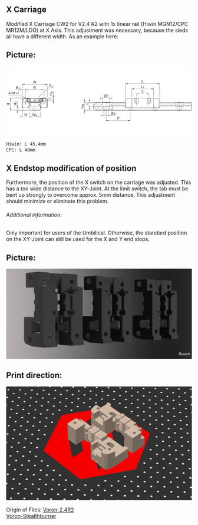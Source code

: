 <h2>X Carriage</h2>

Modified X Carriage CW2 for V2.4 R2 with 1x linear rail (Hiwin MGN12/CPC MR12M/LDO) at X Axis. 
This adjustment was necessary, because the sleds all have a different width.
As an example here:
## Picture:
![Here](pictures/Dimension.png)
```
Hiwin: L 45,4mm
CPC: L 48mm
```
## X Endstop modification of position
Furthermore, the position of the X switch on the carriage was adjusted. This has a too wide distance to the XY-Joint. 
At the limit switch, the tab must be bent up strongly to overcome approx. 5mm distance.
This adjustment should minimize or eliminate this problem.

###### Additional information:
Only important for users of the Umbilical. Otherwise, the standard position on the XY-Joint can still be used for the X and Y end stops. 

## Picture:
![Here](pictures/LDO+CPC+HIWIN_X_Carriage_CW2.png)

## Print direction:
![Here](pictures/print_direction.PNG)


Origin of Files:
[Voron-2.4R2](https://github.com/VoronDesign/Voron-2)	
[Voron-Stealthburner](https://github.com/VoronDesign/Voron-Stealthburner)